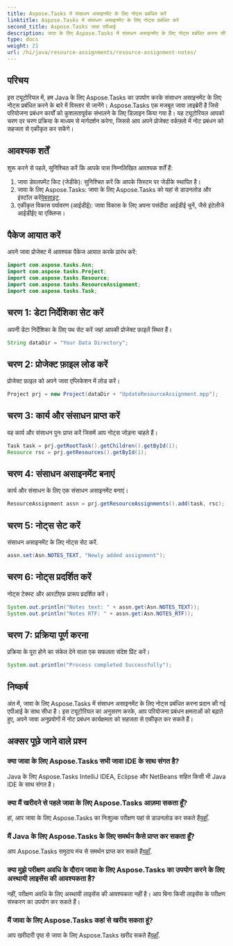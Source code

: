 ```yaml
---
title: Aspose.Tasks में संसाधन असाइनमेंट के लिए नोट्स प्रबंधित करें
linktitle: Aspose.Tasks में संसाधन असाइनमेंट के लिए नोट्स प्रबंधित करें
second_title: Aspose.Tasks जावा एपीआई
description: जावा के लिए Aspose.Tasks में संसाधन असाइनमेंट के लिए नोट्स प्रबंधित करना सीखें। निर्बाध एकीकरण के लिए चरण-दर-चरण ट्यूटोरियल।
type: docs
weight: 21
url: /hi/java/resource-assignments/resource-assignment-notes/
---
```

## परिचय
इस ट्यूटोरियल में, हम Java के लिए Aspose.Tasks का उपयोग करके संसाधन असाइनमेंट के लिए नोट्स प्रबंधित करने के बारे में विस्तार से जानेंगे। Aspose.Tasks एक मजबूत जावा लाइब्रेरी है जिसे परियोजना प्रबंधन कार्यों को कुशलतापूर्वक संभालने के लिए डिज़ाइन किया गया है। यह ट्यूटोरियल आपको चरण दर चरण प्रक्रिया के माध्यम से मार्गदर्शन करेगा, जिससे आप अपने प्रोजेक्ट वर्कफ़्लो में नोट प्रबंधन को सहजता से एकीकृत कर सकेंगे।
## आवश्यक शर्तें
शुरू करने से पहले, सुनिश्चित करें कि आपके पास निम्नलिखित आवश्यक शर्तें हैं:
1. जावा डेवलपमेंट किट (जेडीके): सुनिश्चित करें कि आपके सिस्टम पर जेडीके स्थापित है।
2.  जावा के लिए Aspose.Tasks: जावा के लिए Aspose.Tasks को यहां से डाउनलोड और इंस्टॉल करें[वेबसाइट](https://releases.aspose.com/tasks/java/).
3. एकीकृत विकास पर्यावरण (आईडीई): जावा विकास के लिए अपना पसंदीदा आईडीई चुनें, जैसे इंटेलीजे आईडीईए या एक्लिप्स।

## पैकेज आयात करें
अपने जावा प्रोजेक्ट में आवश्यक पैकेज आयात करके प्रारंभ करें:
```java
import com.aspose.tasks.Asn;
import com.aspose.tasks.Project;
import com.aspose.tasks.Resource;
import com.aspose.tasks.ResourceAssignment;
import com.aspose.tasks.Task;
```

## चरण 1: डेटा निर्देशिका सेट करें
अपनी डेटा निर्देशिका के लिए पथ सेट करें जहां आपकी प्रोजेक्ट फ़ाइलें स्थित हैं।
```java
String dataDir = "Your Data Directory";
```
## चरण 2: प्रोजेक्ट फ़ाइल लोड करें
प्रोजेक्ट फ़ाइल को अपने जावा एप्लिकेशन में लोड करें।
```java
Project prj = new Project(dataDir + "UpdateResourceAssignment.mpp");
```
## चरण 3: कार्य और संसाधन प्राप्त करें
वह कार्य और संसाधन पुनः प्राप्त करें जिसमें आप नोट्स जोड़ना चाहते हैं।
```java
Task task = prj.getRootTask().getChildren().getById(1);
Resource rsc = prj.getResources().getById(1);
```
## चरण 4: संसाधन असाइनमेंट बनाएं
कार्य और संसाधन के लिए एक संसाधन असाइनमेंट बनाएं।
```java
ResourceAssignment assn = prj.getResourceAssignments().add(task, rsc);
```
## चरण 5: नोट्स सेट करें
संसाधन असाइनमेंट के लिए नोट्स सेट करें.
```java
assn.set(Asn.NOTES_TEXT, "Newly added assignment");
```
## चरण 6: नोट्स प्रदर्शित करें
नोट्स टेक्स्ट और आरटीएफ प्रारूप प्रदर्शित करें।
```java
System.out.println("Notes text: " + assn.get(Asn.NOTES_TEXT));
System.out.println("Notes RTF: " + assn.get(Asn.NOTES_RTF));
```
## चरण 7: प्रक्रिया पूर्ण करना
प्रक्रिया के पूरा होने का संकेत देने वाला एक सफलता संदेश प्रिंट करें।
```java
System.out.println("Process completed Successfully");
```

## निष्कर्ष
अंत में, जावा के लिए Aspose.Tasks में संसाधन असाइनमेंट के लिए नोट्स प्रबंधित करना प्रदान की गई एपीआई के साथ सीधा है। इस ट्यूटोरियल का अनुसरण करके, आप परियोजना प्रबंधन क्षमताओं को बढ़ाते हुए, अपने जावा अनुप्रयोगों में नोट प्रबंधन कार्यक्षमता को सहजता से एकीकृत कर सकते हैं।
## अक्सर पूछे जाने वाले प्रश्न
### क्या जावा के लिए Aspose.Tasks सभी जावा IDE के साथ संगत है?
Java के लिए Aspose.Tasks IntelliJ IDEA, Eclipse और NetBeans सहित किसी भी Java IDE के साथ संगत है।
### क्या मैं खरीदने से पहले जावा के लिए Aspose.Tasks आज़मा सकता हूँ?
 हां, आप जावा के लिए Aspose.Tasks का निःशुल्क परीक्षण यहां से डाउनलोड कर सकते हैं[यहाँ](https://releases.aspose.com/).
### मैं Java के लिए Aspose.Tasks के लिए समर्थन कैसे प्राप्त कर सकता हूँ?
 आप Aspose.Tasks समुदाय मंच से समर्थन प्राप्त कर सकते हैं[यहाँ](https://forum.aspose.com/c/tasks/15).
### क्या मुझे परीक्षण अवधि के दौरान जावा के लिए Aspose.Tasks का उपयोग करने के लिए अस्थायी लाइसेंस की आवश्यकता है?
नहीं, परीक्षण अवधि के लिए अस्थायी लाइसेंस की आवश्यकता नहीं है। आप बिना किसी लाइसेंस के परीक्षण संस्करण का उपयोग कर सकते हैं।
### मैं जावा के लिए Aspose.Tasks कहां से खरीद सकता हूं?
आप खरीदारी पृष्ठ से जावा के लिए Aspose.Tasks खरीद सकते हैं[यहाँ](https://purchase.aspose.com/buy).